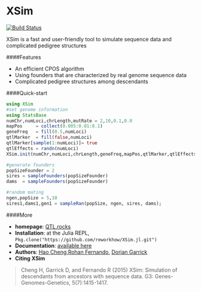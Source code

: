 # XSim

[![Build Status](https://travis-ci.org/reworkhow/XSim.jl.svg?branch=master)](https://travis-ci.org/reworkhow/XSim.jl)

XSim is a fast and user-friendly tool to simulate sequence data and complicated pedigree structures

####Features

* An efficient CPOS algorithm
* Using founders that are characterized by real genome sequence data
* Complicated pedigree structures among descendants

####Quick-start

```Julia
using XSim
#set genome information
using StatsBase
numChr,numLoci,chrLength,mutRate = 2,10,0.1,0.0
mapPos     = collect(0.005:0.01:0.1)
geneFreq   = fill(0.5,numLoci)
qtlMarker  = fill(false,numLoci)
qtlMarker[sample(1:numLoci)]= true
qtlEffects = randn(numLoci)
XSim.init(numChr,numLoci,chrLength,geneFreq,mapPos,qtlMarker,qtlEffects,mutRate)

#generate founders
popSizeFounder = 2
sires = sampleFounders(popSizeFounder)
dams  = sampleFounders(popSizeFounder)

#random mating
ngen,popSize = 5,10
sires1,dams1,gen1 = sampleRan(popSize, ngen, sires, dams);
```

####More

* **homepage**: [QTL.rocks](http://QTL.rocks)
* **Installation**: at the Julia REPL, `Pkg.clone("https://github.com/reworkhow/XSim.jl.git")`
* **Documentation**: [available here](https://github.com/reworkhow/XSim.jl/wiki)
* **Authors**: [Hao Cheng](http://reworkhow.github.io),[Rohan Fernando](http://www.ans.iastate.edu/faculty/index.php?id=rohan), [Dorian Garrick](http://www.ans.iastate.edu/faculty/index.php?id=dorian)
* **Citing XSim** 

>Cheng H, Garrick D, and Fernando R (2015) XSim: Simulation of descendants from ancestors with sequence data. G3: Genes-Genomes-Genetics, 5(7):1415-1417.
